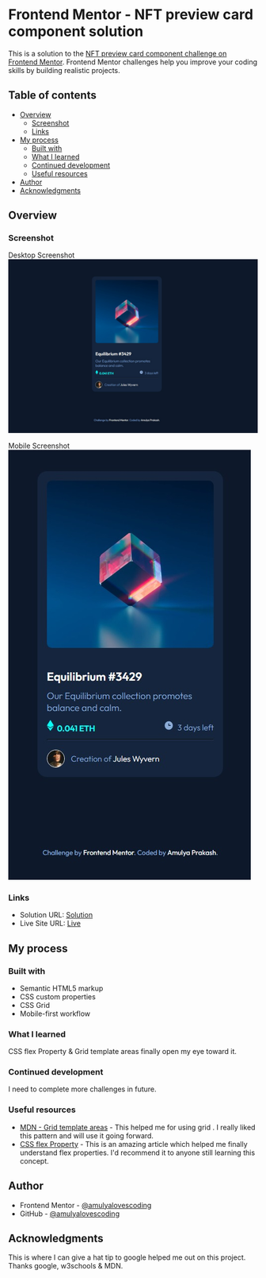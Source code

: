 # Frontend Mentor - NFT preview card component solution

This is a solution to the [NFT preview card component challenge on Frontend Mentor](https://www.frontendmentor.io/challenges/nft-preview-card-component-SbdUL_w0U). Frontend Mentor challenges help you improve your coding skills by building realistic projects.

## Table of contents

- [Overview](#overview)
  - [Screenshot](#screenshot)
  - [Links](#links)
- [My process](#my-process)
  - [Built with](#built-with)
  - [What I learned](#what-i-learned)
  - [Continued development](#continued-development)
  - [Useful resources](#useful-resources)
- [Author](#author)
- [Acknowledgments](#acknowledgments)

## Overview

### Screenshot

Desktop Screenshot
![desktop screenshot](https://github.com/amulyalovescoding/NFT-preview-card-component/blob/main/screenshots/desktop.jpeg)


Mobile Screenshot
![Mobile screenshot](https://github.com/amulyalovescoding/NFT-preview-card-component/blob/main/screenshots/mobile.jpeg)

### Links

- Solution URL: [Solution](https://github.com/amulyalovescoding/NFT-preview-card-component)
- Live Site URL: [Live](https://amulyalovescoding.github.io/NFT-preview-card-component)

## My process

### Built with

- Semantic HTML5 markup
- CSS custom properties
- CSS Grid
- Mobile-first workflow


### What I learned

CSS flex Property & Grid template areas finally open my eye toward it.



### Continued development

I need to complete more challenges in future.

### Useful resources

- [MDN - Grid template areas](https://developer.mozilla.org/en-US/docs/Web/CSS/CSS_Grid_Layout/Grid_Template_Areas) - This helped me for using grid . I really liked this pattern and will use it going forward.
- [CSS flex Property](https://www.w3schools.com/cssref/css3_pr_flex.asp) - This is an amazing article which helped me finally understand flex properties. I'd recommend it to anyone still learning this concept.

## Author

- Frontend Mentor - [@amulyalovescoding](https://www.frontendmentor.io/profile/amulyalovescoding)
- GitHub - [@amulyalovescoding](https://github.com/amulyalovescoding)

## Acknowledgments

This is where I can give a hat tip to google helped me out on this project.
Thanks google, w3schools & MDN.
